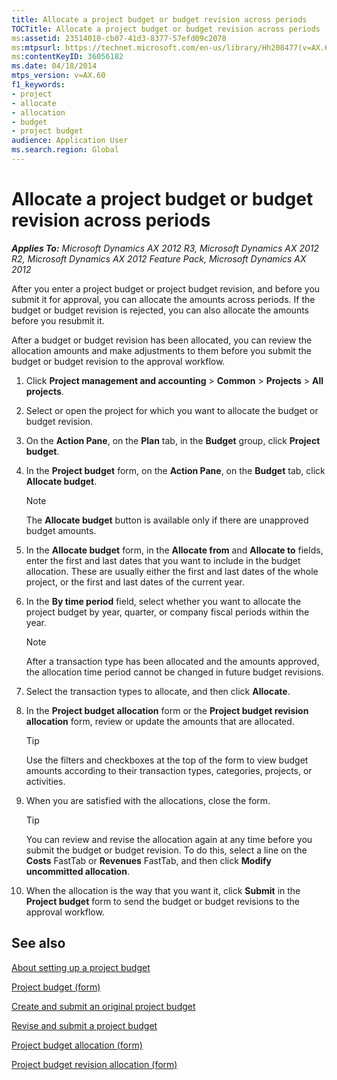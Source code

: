 ```yaml
---
title: Allocate a project budget or budget revision across periods
TOCTitle: Allocate a project budget or budget revision across periods
ms:assetid: 23514010-cb07-41d3-8377-57efd09c2078
ms:mtpsurl: https://technet.microsoft.com/en-us/library/Hh208477(v=AX.60)
ms:contentKeyID: 36056182
ms.date: 04/18/2014
mtps_version: v=AX.60
f1_keywords:
- project
- allocate
- allocation
- budget
- project budget
audience: Application User
ms.search.region: Global
---
```


# Allocate a project budget or budget revision across periods 


_**Applies To:** Microsoft Dynamics AX 2012 R3, Microsoft Dynamics AX 2012 R2, Microsoft Dynamics AX 2012 Feature Pack, Microsoft Dynamics AX 2012_

After you enter a project budget or project budget revision, and before you submit it for approval, you can allocate the amounts across periods. If the budget or budget revision is rejected, you can also allocate the amounts before you resubmit it.

After a budget or budget revision has been allocated, you can review the allocation amounts and make adjustments to them before you submit the budget or budget revision to the approval workflow.

1.  Click **Project management and accounting** \> **Common** \> **Projects** \> **All projects**.

2.  Select or open the project for which you want to allocate the budget or budget revision.

3.  On the **Action Pane**, on the **Plan** tab, in the **Budget** group, click **Project budget**.

4.  In the **Project budget** form, on the **Action Pane**, on the **Budget** tab, click **Allocate budget**.
    

    > [!NOTE]
    > <P>The <STRONG>Allocate budget</STRONG> button is available only if there are unapproved budget amounts.</P>



5.  In the **Allocate budget** form, in the **Allocate from** and **Allocate to** fields, enter the first and last dates that you want to include in the budget allocation. These are usually either the first and last dates of the whole project, or the first and last dates of the current year.

6.  In the **By time period** field, select whether you want to allocate the project budget by year, quarter, or company fiscal periods within the year.
    

    > [!NOTE]
    > <P>After a transaction type has been allocated and the amounts approved, the allocation time period cannot be changed in future budget revisions.</P>



7.  Select the transaction types to allocate, and then click **Allocate**.

8.  In the **Project budget allocation** form or the **Project budget revision allocation** form, review or update the amounts that are allocated.
    

    > [!TIP]
    > <P>Use the filters and checkboxes at the top of the form to view budget amounts according to their transaction types, categories, projects, or activities.</P>



9.  When you are satisfied with the allocations, close the form.
    

    > [!TIP]
    > <P>You can review and revise the allocation again at any time before you submit the budget or budget revision. To do this, select a line on the <STRONG>Costs</STRONG> FastTab or <STRONG>Revenues</STRONG> FastTab, and then click <STRONG>Modify uncommitted allocation</STRONG>.</P>



10. When the allocation is the way that you want it, click **Submit** in the **Project budget** form to send the budget or budget revisions to the approval workflow.

## See also

[About setting up a project budget](about-setting-up-a-project-budget.md)

[Project budget (form)](https://technet.microsoft.com/en-us/library/hh227438\(v=ax.60\))

[Create and submit an original project budget](create-and-submit-an-original-project-budget.md)

[Revise and submit a project budget](revise-and-submit-a-project-budget.md)

[Project budget allocation (form)](https://technet.microsoft.com/en-us/library/hh242461\(v=ax.60\))

[Project budget revision allocation (form)](https://technet.microsoft.com/en-us/library/hh209623\(v=ax.60\))

  


